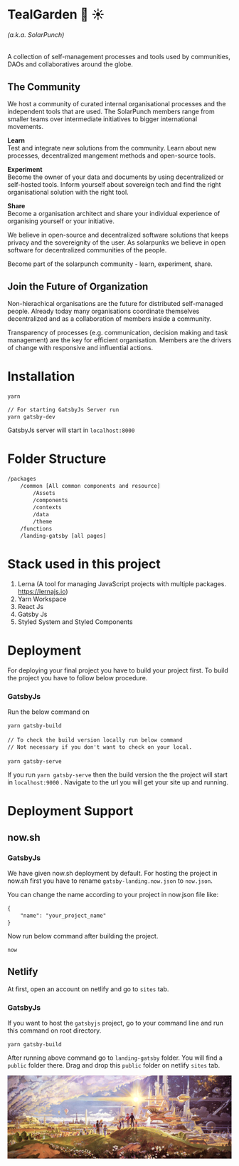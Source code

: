 # TealGarden :seedling: :sunny:

###### (a.k.a. SolarPunch)

A collection of self-management processes and tools used by communities, DAOs and collaboratives around the globe.

## The Community

We host a community of curated internal organisational processes and the independent tools that are used. The SolarPunch members range from smaller teams over intermediate initiatives to bigger international movements.

**Learn**  
Test and integrate new solutions from the community. Learn about new processes, decentralized mangement methods and open-source tools.   

**Experiment**  
Become the owner of your data and documents by using decentralized or self-hosted tools. Inform yourself about sovereign tech and find the right organisational solution with the right tool.  

**Share**  
Become a organisation architect and share your individual experience of organising yourself or your initiative. 

We believe in open-source and decentralized software solutions that keeps privacy and the sovereignity of the user. As solarpunks we believe in open software for decentralized communities of the people. 

Become part of the solarpunch community - learn, experiment, share. 

## Join the Future of Organization

Non-hierachical organisations are the future for distributed self-managed people. Already today many organisations coordinate themselves decentralized and as a collaboration of members inside a community. 

Transparency of processes (e.g. communication, decision making and task management) are the key for efficient organisation. Members are the drivers of change with responsive and influential actions. 

# Installation

```
yarn
```

```
// For starting GatsbyJs Server run
yarn gatsby-dev
```
GatsbyJs server will start in `localhost:8000`

# Folder Structure

```
/packages
	/common [All common components and resource]
		/Assets
		/components
		/contexts
		/data
		/theme
	/functions
	/landing-gatsby [all pages]
```

# Stack used in this project

1. Lerna (A tool for managing JavaScript projects with multiple packages. https://lernajs.io)
2. Yarn Workspace
3. React Js
4. Gatsby Js
5. Styled System and Styled Components

# Deployment

For deploying your final project you have to build your project first. To build the project you have to follow below procedure.

### GatsbyJs

Run the below command on

```
yarn gatsby-build

// To check the build version locally run below command
// Not necessary if you don't want to check on your local.

yarn gatsby-serve
```

If you run `yarn gatsby-serve` then the build version the the project will start in `localhost:9000` . Navigate to the url you will get your site up and running.

# Deployment Support

## now.sh

### GatsbyJs

We have given now.sh deployment by default. For hosting the project in now.sh first you have to rename `gatsby-landing.now.json` to `now.json`.

You can change the name according to your project in now.json file like:

```
{
	"name": "your_project_name"
}
```

Now run below command after building the project.

```
now
```

## Netlify

At first, open an account on netlify and go to `sites` tab.

### GatsbyJs

If you want to host the `gatsbyjs` project, go to your command line and run this command on root directory.

```
yarn gatsby-build
```

After running above command go to `landing-gatsby` folder. You will find a `public` folder
there. Drag and drop this `public` folder on netlify `sites` tab.

![solarpunk](img/solarpunk.png "solarpunk")
